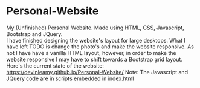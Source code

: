 # Personal-Website
My (Unfinished) Personal Website. Made using HTML, CSS, Javascript, Bootstrap and JQuery. <br/>
I have finished designing the website's layout for large desktops. What I have left TODO is change the photo's and make the website responsive. As not I have have a vanilla HTML layout, however, in order to make the website responsive I may have to shift towards a Bootstrap grid layout. Here's the current state of the website: https://devinleamy.github.io/Personal-Website/ 
Note: The Javascript and JQuery code are in scripts embedded in index.html
